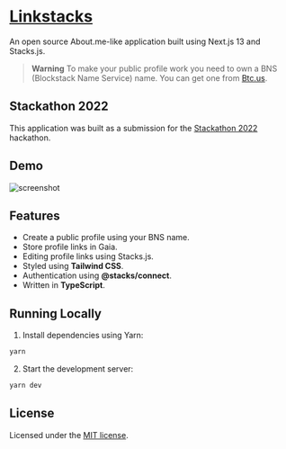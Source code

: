 # [Linkstacks](https://linkstacks.vercel.app/)

An open source About.me-like application built using Next.js 13 and Stacks.js.

> **Warning**
> To make your public profile work you need to own a BNS (Blockstack Name Service) name. You can get one from [Btc.us](https://btc.us/).


## Stackathon 2022

This application was built as a submission for the [Stackathon 2022](https://www.hiro.so/stackathon) hackathon.

## Demo

![screenshot](https://linkstacks.vercel.app/preview.png)



## Features

- Create a public profile using your BNS name.
- Store profile links in Gaia. 
- Editing profile links using Stacks.js.
- Styled using **Tailwind CSS**.
- Authentication using **@stacks/connect**.
- Written in **TypeScript**.

## Running Locally

1. Install dependencies using Yarn:

```sh
yarn
```

2. Start the development server:

```sh
yarn dev
```

## License

Licensed under the [MIT license](https://github.com/tuanphungcz/linkstacks.vercel.app).
